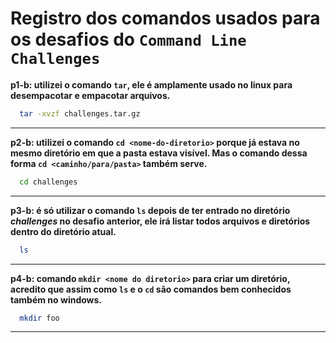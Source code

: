 #   Registro dos comandos usados para os desafios do ```Command Line Challenges```

**p1-b: utilizei o comando `tar`, ele é amplamente usado no linux para desempacotar e empacotar arquivos.** 
```bash
  tar -xvzf challenges.tar.gz
``` 
---
**p2-b: utilizei o comando `cd <nome-do-diretorio>` porque já estava no mesmo diretório em que a pasta estava visível. Mas o comando dessa forma `cd <caminho/para/pasta>` também serve.**
```bash
  cd challenges
``` 
---
**p3-b: é só utilizar o comando `ls` depois de ter entrado no diretório _challenges_ no desafio anterior, ele irá listar todos arquivos e diretórios dentro do diretório atual.**
```bash
  ls
``` 
---
**p4-b: comando `mkdir <nome do diretorio>` para criar um diretório, acredito que assim como `ls` e o `cd` são comandos bem conhecidos também no windows.**
```bash
  mkdir foo
``` 
---